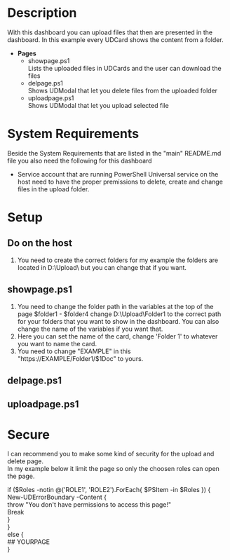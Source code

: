# Description
With this dashboard you can upload files that then are presented in the dashboard.
In this example every UDCard shows the content from a folder.

* **Pages**
    - showpage.ps1  
    Lists the uploaded files in UDCards and the user can download the files
    - delpage.ps1  
    Shows UDModal that let you delete files from the uploaded folder
    - uploadpage.ps1  
    Shows UDModal that let you upload selected file

# System Requirements
Beside the System Requirements that are listed in the "main" README.md file you also need the following for this dashboard
* Service account that are running PowerShell Universal service on the host need to have the proper premissions to delete, create and change files in the upload folder.

# Setup
## Do on the host
1. You need to create the correct folders for my example the folders are located in D:\Upload\ but you can change that if you want.

## showpage.ps1
1. You need to change the folder path in the variables at the top of the page $folder1 - $folder4 change D:\Upload\Folder1 to the correct path for your folders that you want to show in the dashboard. You can also change the name of the variables if you want that.
2. Here you can set the name of the card, change 'Folder 1' to whatever you want to name the card.
3. You need to change "EXAMPLE" in this "https://EXAMPLE/Folder1/$1Doc" to yours.

## delpage.ps1

## uploadpage.ps1

# Secure
I can recommend you to make some kind of security for the upload and delete page.  
In my example below it limit the page so only the choosen roles can open the page.  

if ($Roles -notin @('ROLE1', 'ROLE2').ForEach{ $PSItem -in $Roles }) {  
    New-UDErrorBoundary -Content {  
        throw "You don't have permissions to access this page!"  
        Break  
    }  
}  
else {  
    ## YOURPAGE  
}  